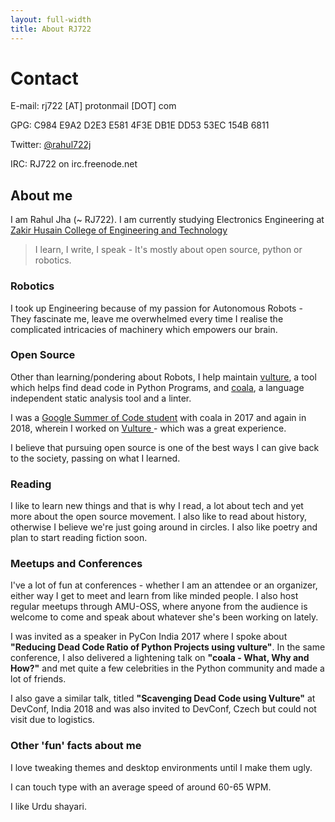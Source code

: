 ```yaml
---
layout: full-width
title: About RJ722
---
```


# Contact

E-mail: rj722 [AT] protonmail [DOT] com

GPG: C984 E9A2 D2E3 E581 4F3E  DB1E DD53 53EC 154B 6811

Twitter: <a href="https://twitter.com/rahul722j"> @rahul722j </a>

IRC: RJ722 on irc.freenode.net

## About me

I am Rahul Jha (~ RJ722). I am currently studying Electronics Engineering at <a
href="https://www.amu.ac.in/principal.jsp?did=10147">Zakir Husain College of
Engineering and Technology</a>

> I learn, I write, I speak - It's mostly about open source, python or robotics.

### Robotics
I took up Engineering because of my passion for Autonomous Robots - They
fascinate me, leave me overwhelmed every time I realise the complicated
intricacies of machinery which empowers our brain.

### Open Source
Other than learning/pondering about Robots, I help maintain <a
href="https://github.com/jendrikseipp/vulture">vulture</a>, a tool which
helps find dead code in Python Programs, and <a href="coala.io">coala</a>, a
language independent static analysis tool and a linter.

I was a <a
href="https://summerofcode.withgoogle.com/archive/2017/projects/5154725527814144/">Google
Summer of Code student</a> with coala in 2017 and again in 2018, wherein I
worked on [ Vulture ](https://github.com/jendrikseipp/vulture) - which was
a great experience.

I believe that pursuing open source is one of the best ways I can give back to
the society, passing on what I learned.

<!--
Make a new page about help and AMU-OSS
If you too feel like that you need some help regarding how to get started with
contributing to open source software, write to me straight away at <a
href="malito:rahul722j@gmail.com">rahul722j [AT] gmail [DOT] com</a>.
-->

### Reading

I like to learn new things and that is why I read, a lot about tech and yet more
about the open source movement. I also like to read about history, otherwise I
believe we're just going around in circles. I also like poetry and plan to start
reading fiction soon.

### Meetups and Conferences

I've a lot of fun at conferences - whether I am an attendee or an organizer,
either way I get to meet and learn from like minded people. I also host regular
meetups through AMU-OSS, where anyone from the audience is welcome to come and
speak about whatever she's been working on lately.

I was invited as a speaker in PyCon India 2017 where I spoke about **"Reducing
Dead Code Ratio of Python Projects using vulture"**. In the same conference, I
also delivered a lightening talk on **"coala - What, Why and How?"** and met quite a
few celebrities in the Python community and made a lot of friends.

I also gave a similar talk, titled **"Scavenging Dead Code using Vulture"** at
DevConf, India 2018 and was also invited to DevConf, Czech but could not visit
due to logistics.

### Other 'fun' facts about me

I love tweaking themes and desktop environments until I make them ugly.

I can touch type with an average speed of around 60-65 WPM.

I like Urdu shayari.
